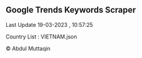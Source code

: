 

## Google Trends Keywords Scraper 
 
Last Update 19-03-2023 , 10:57:25

Country List :
VIETNAM.json



© Abdul Muttaqin 
